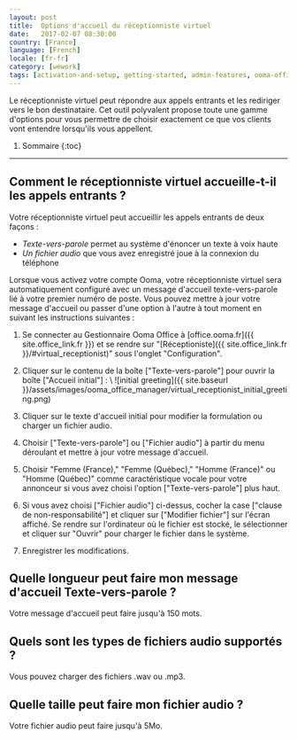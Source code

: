 ```yaml
---
layout: post
title:  Options d'accueil du réceptionniste virtuel
date:   2017-02-07 08:30:00
country: [France]
language: [French]
locale: [fr-fr]
category: [wework]
tags: [activation-and-setup, getting-started, admin-features, ooma-office-manager, wework]
---
```


Le réceptionniste virtuel peut répondre aux appels entrants et les rediriger vers le bon destinataire. Cet outil polyvalent propose toute une gamme d'options pour vous permettre de choisir exactement ce que vos clients vont entendre lorsqu'ils vous appellent.

1. Sommaire
{:toc}
* * *

## Comment le réceptionniste virtuel accueille-t-il les appels entrants ?

Votre réceptionniste virtuel peut accueillir les appels entrants de deux façons :

* *Texte-vers-parole* permet au système d'énoncer un texte à voix haute
* *Un fichier audio* que vous avez enregistré joue à la connexion du téléphone

Lorsque vous activez votre compte Ooma, votre réceptionniste virtuel sera automatiquement configuré avec un message d'accueil texte-vers-parole lié à votre premier numéro de poste. Vous pouvez mettre à jour votre message d'accueil ou passer d'une option à l'autre à tout moment en suivant les instructions suivantes :

1. Se connecter au Gestionnaire Ooma Office à [office.ooma.fr]({{ site.office_link.fr }}) et se rendre sur "[Réceptioniste]({{ site.office_link.fr }}/#virtual_receptionist)" sous l'onglet "Configuration".
2. Cliquer sur le contenu de la boîte ["Texte-vers-parole"] pour ouvrir la boîte ["Accueil initial"] : \\
   ![initial greeting]({{ site.baseurl }}/assets/images/ooma_office_manager/virtual_receptionist_initial_greeting.png)

3. Cliquer sur le texte d'accueil initial pour modifier la formulation ou charger un fichier audio.
4. Choisir ["Texte-vers-parole"] ou ["Fichier audio"] à partir du menu déroulant et mettre à jour votre message d'accueil.
5. Choisir "Femme (France)," "Femme (Québec)," "Homme (France)" ou "Homme (Québec)" comme caractéristique vocale pour votre annonceur si vous avez choisi l'option ["Texte-vers-parole"] plus haut.
6. Si vous avez choisi ["Fichier audio"] ci-dessus, cocher la case ["clause de non-responsabilité"] et cliquer sur ["Modifier fichier"] sur l'écran affiché. Se rendre sur l'ordinateur où le fichier est stocké, le sélectionner et cliquer sur "Ouvrir" pour charger le fichier dans le système.
7. Enregistrer les modifications.

## Quelle longueur peut faire mon message d'accueil Texte-vers-parole ?

Votre message d'accueil peut faire jusqu'à 150 mots.

## Quels sont les types de fichiers audio supportés ?

Vous pouvez charger des fichiers .wav ou .mp3.

## Quelle taille peut faire mon fichier audio ?

Votre fichier audio peut faire jusqu'à 5Mo.